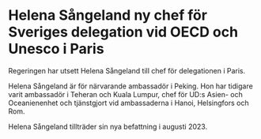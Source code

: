 # Helena Sångeland ny chef för Sveriges delegation vid OECD och Unesco i Paris

Regeringen har utsett Helena Sångeland till chef för delegationen i Paris.

Helena Sångeland är för närvarande ambassadör i Peking. Hon har tidigare varit ambassadör i Teheran och Kuala Lumpur, chef för UD:s Asien- och Oceanienenhet och tjänstgjort vid ambassaderna i Hanoi, Helsingfors och Rom.

Helena Sångeland tillträder sin nya befattning i augusti 2023.
